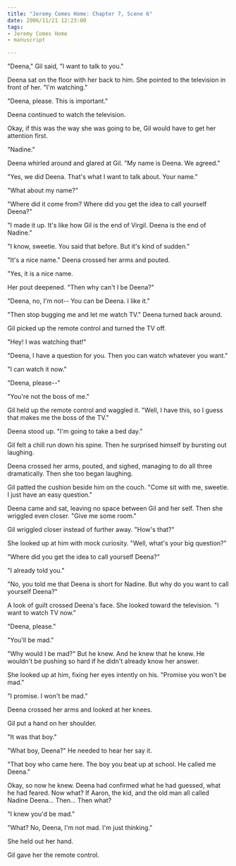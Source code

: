 ```yaml
--- 
title: "Jeremy Comes Home: Chapter 7, Scene 6"
date: 2006/11/21 12:23:00
tags: 
- Jeremy Comes Home
- manuscript

---
```


"Deena," Gil said, "I want to talk to you."

Deena sat on the floor with her back to him.  She pointed to the television in front of her.  "I'm watching."

"Deena, please.  This is important."

Deena continued to watch the television.

Okay, if this was the way she was going to be, Gil would have to get her attention first.

"Nadine."

Deena whirled around and glared at Gil.  "My name is Deena.  We agreed."

"Yes, we did Deena.  That's what I want to talk about.  Your name."

"What about my name?"

"Where did it come from?  Where did you get the idea to call yourself Deena?"

"I made it up.  It's like how Gil is the end of Virgil.  Deena is the end of Nadine."

"I know, sweetie.  You said that before.  But it's kind of sudden."

"It's a nice name."  Deena crossed her arms and pouted.

"Yes, it is a nice name.

Her pout deepened.  "Then why can't I be Deena?"

"Deena, no, I'm not--  You can be Deena.  I like it."

"Then stop bugging me and let me watch TV."  Deena turned back around.

Gil picked up the remote control and turned the TV off.

"Hey!  I was watching that!"

"Deena, I have a question for you.  Then you can watch whatever you want."

"I can watch it now."

"Deena, please--"

"You're not the boss of me."

Gil held up the remote control and waggled it.  "Well, I have this, so I guess that makes me the boss of the TV."

Deena stood up.  "I'm going to take a bed day."

Gil felt a chill run down his spine.  Then he surprised himself by bursting out laughing.

Deena crossed her arms, pouted, and sighed, managing to do all three dramatically.  Then she too began laughing.

Gil patted the cushion beside him on the couch.  "Come sit with me, sweetie.  I just have an easy question."

Deena came and sat, leaving no space between Gil and her self.  Then she wriggled even closer.  "Give me some room."

Gil wriggled closer instead of further away.  "How's that?"

She looked up at him with mock curiosity.  "Well, what's your big question?"

"Where did you get the idea to call yourself Deena?"

"I already told you."

"No, you told me that Deena is short for Nadine.  But why do you want to call yourself Deena?"

A look of guilt crossed Deena's face.  She looked toward the television.  "I want to watch TV now."

"Deena, please."

"You'll be mad."

"Why would I be mad?"  But he knew.  And he knew that he knew.  He wouldn't be pushing so hard if he didn't already know her answer.

She looked up at him, fixing her eyes intently on his.  "Promise you won't be mad."

"I promise.  I won't be mad."

Deena crossed her arms and looked at her knees.

Gil put a hand on her shoulder.

"It was that boy."

"What boy, Deena?"  He needed to hear her say it.

"That boy who came here.  The boy you beat up at school.  He called me Deena."

Okay, so now he knew.  Deena had confirmed what he had guessed, what he had feared.  Now what?  If Aaron, the kid, and the old man all called Nadine Deena...  Then...  Then what?

"I knew you'd be mad."

"What?  No, Deena, I'm not mad.  I'm just thinking."

She held out her hand.

Gil gave her the remote control.

